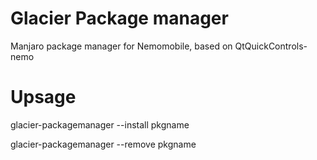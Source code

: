 Glacier Package manager
====================
Manjaro package manager for Nemomobile, based on QtQuickControls-nemo

# Upsage
glacier-packagemanager --install pkgname

glacier-packagemanager --remove pkgname
